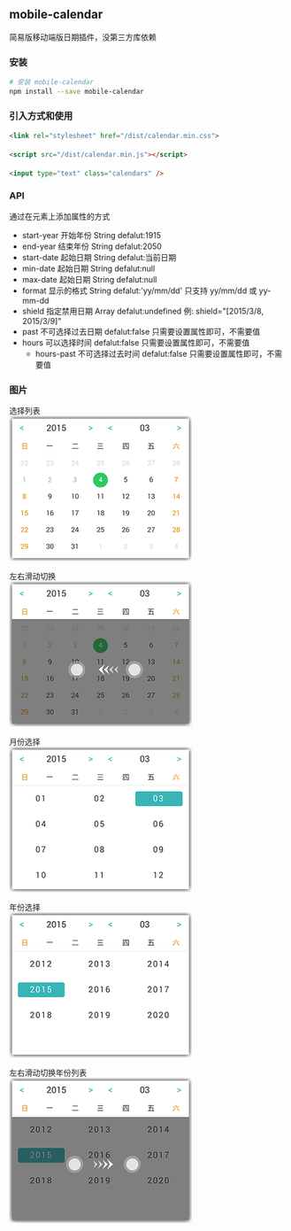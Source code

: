 ## mobile-calendar 
简易版移动端版日期插件，没第三方库依赖

### 安装

```bash
# 安装 mobile-calendar
npm install --save mobile-calendar
```

### 引入方式和使用

```html
<link rel="stylesheet" href="/dist/calendar.min.css">

<script src="/dist/calendar.min.js"></script>

<input type="text" class="calendars" />
```   

### API
通过在元素上添加属性的方式

* start-year 开始年份 String defalut:1915
* end-year   结束年份 String defalut:2050
* start-date 起始日期 String defalut:当前日期
* min-date 起始日期 String defalut:null
* max-date 起始日期 String defalut:null
* format 显示的格式 String defalut:'yy/mm/dd' 只支持 yy/mm/dd 或 yy-mm-dd
* shield 指定禁用日期 Array defalut:undefined 例: shield="[2015/3/8, 2015/3/9]"
* past  不可选择过去日期 defalut:false 只需要设置属性即可，不需要值
* hours 可以选择时间 defalut:false 只需要设置属性即可，不需要值
   * hours-past 不可选择过去时间 defalut:false 只需要设置属性即可，不需要值

### 图片

选择列表  
![选择列表](src/assets/images/4.png '选择列表')

左右滑动切换    
![左右滑动切换](src/assets/images/4-1.png '左右滑动切换')

月份选择    
![月份选择](src/assets/images/1.png '月份选择')

年份选择    
![年份选择](src/assets/images/2.png '年份选择')

左右滑动切换年份列表    
![左右滑动切换年份列表](src/assets/images/2-1.png '左右滑动切换年份列表')

